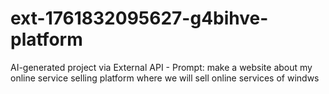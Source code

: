 # ext-1761832095627-g4bihve-platform
AI-generated project via External API - Prompt: make a website about my online service selling platform where we will sell online services of windws
